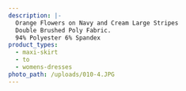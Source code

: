 ```yaml
---
description: |-
  Orange Flowers on Navy and Cream Large Stripes 
  Double Brushed Poly Fabric.
  94% Polyester 6% Spandex
product_types:
  - maxi-skirt
  - to
  - womens-dresses
photo_path: /uploads/010-4.JPG
---
```

